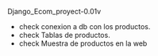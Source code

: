 Django_Ecom_proyect-0.01v
- check conexion a db con los productos.
- check Tablas de productos.
- check Muestra de productos en la web
  
